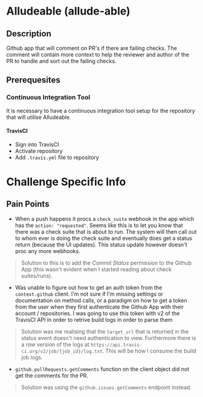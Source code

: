 # Alludeable (allude-able)

## Description
Github app that will comment on PR's if there are failing checks. The comment will contain more context to help the reviewer and author of the PR to handle and sort out the failing checks.

## Prerequesites
### Continuous Integration Tool
It is necessary to have a continuous integration tool setup for the repository that will utilise Alludeable.

#### TravisCI
- Sign into TravisCI
- Activate repository
- Add `.travis.yml` file to repository


# Challenge Specific Info
## Pain Points
- When a push happens it procs a `check_suite` webhook in the app which has the `action: "requested"`. Seems like this is to let you know that there was a check suite that is about to run. The system will then call out to whom ever is doing the check suite and eventually does get a status return (because the UI updates). This status update however doesn't proc any more webhooks.
> Solution to this is to add the *Commit Status* permission to the Github App (this wasn't evident when I started reading about check suites/runs).

- Was unable to figure out how to get an auth token from the `context.github` client. I'm not sure if I'm missing settings or documentation on method calls, or a paradigm on how to get a token from the user when they first authenticate the Github App with their account / repositories. I was going to use this token with v2 of the TravisCI API in order to retrive build logs in order to parse them
> Solution was me realising that the `target_url` that is returned in the status event doesn't need authentication to view. Furthermore there is a _raw_ version of the logs at `https://api.travis-ci.org/v2/job/{job_id}/log.txt`. This will be how I consume the build job logs.

- `github.pullRequests.getComments` function on the client object did not get the comments for the PR.
> Solution was using the `github.issues.getComments` endpoint instead.

